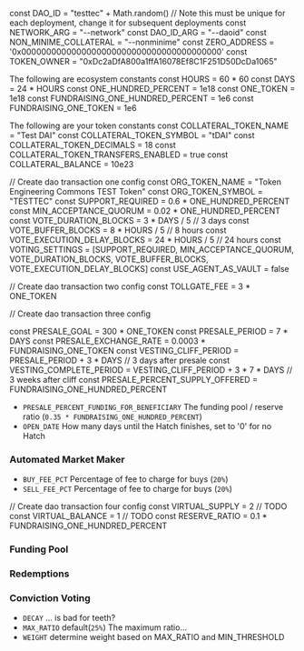 


const DAO_ID = "testtec" + Math.random() // Note this must be unique for each deployment, change it for subsequent deployments
const NETWORK_ARG = "--network"
const DAO_ID_ARG = "--daoid"
const NON_MINIME_COLLATERAL = "--nonminime"
const ZERO_ADDRESS = '0x0000000000000000000000000000000000000000'
const TOKEN_OWNER = "0xDc2aDfA800a1ffA16078Ef8C1F251D50DcDa1065"

The following are ecosystem constants
const HOURS = 60 * 60
const DAYS = 24 * HOURS
const ONE_HUNDRED_PERCENT = 1e18
const ONE_TOKEN = 1e18
const FUNDRAISING_ONE_HUNDRED_PERCENT = 1e6
const FUNDRAISING_ONE_TOKEN = 1e6

The following are your token constants
const COLLATERAL_TOKEN_NAME = "Test DAI"
const COLLATERAL_TOKEN_SYMBOL = "tDAI"
const COLLATERAL_TOKEN_DECIMALS = 18
const COLLATERAL_TOKEN_TRANSFERS_ENABLED = true
const COLLATERAL_BALANCE = 10e23

// Create dao transaction one config
const ORG_TOKEN_NAME = "Token Engineering Commons TEST Token"
const ORG_TOKEN_SYMBOL = "TESTTEC"
const SUPPORT_REQUIRED = 0.6 * ONE_HUNDRED_PERCENT
const MIN_ACCEPTANCE_QUORUM = 0.02 * ONE_HUNDRED_PERCENT
const VOTE_DURATION_BLOCKS = 3 * DAYS / 5 // 3 days
const VOTE_BUFFER_BLOCKS = 8 * HOURS / 5 // 8 hours
const VOTE_EXECUTION_DELAY_BLOCKS = 24 * HOURS / 5 // 24 hours
const VOTING_SETTINGS = [SUPPORT_REQUIRED, MIN_ACCEPTANCE_QUORUM, VOTE_DURATION_BLOCKS, VOTE_BUFFER_BLOCKS, VOTE_EXECUTION_DELAY_BLOCKS]
const USE_AGENT_AS_VAULT = false

// Create dao transaction two config
const TOLLGATE_FEE = 3 * ONE_TOKEN

// Create dao transaction three config

const PRESALE_GOAL = 300 * ONE_TOKEN
const PRESALE_PERIOD = 7 * DAYS
const PRESALE_EXCHANGE_RATE = 0.0003 * FUNDRAISING_ONE_TOKEN
const VESTING_CLIFF_PERIOD = PRESALE_PERIOD + 3 * DAYS // 3 days after presale
const VESTING_COMPLETE_PERIOD = VESTING_CLIFF_PERIOD + 3 * 7 * DAYS // 3 weeks after cliff
const PRESALE_PERCENT_SUPPLY_OFFERED = FUNDRAISING_ONE_HUNDRED_PERCENT


 - `PRESALE_PERCENT_FUNDING_FOR_BENEFICIARY`
    The funding pool / reserve ratio (`0.35 * FUNDRAISING_ONE_HUNDRED_PERCENT`)
 - `OPEN_DATE`
    How many days until the Hatch finishes, set to '0' for no Hatch

### Automated Market Maker

 - `BUY_FEE_PCT`
    Percentage of fee to charge for buys (`20%`)
 - `SELL_FEE_PCT`
    Percentage of fee to charge for buys (`20%`)

// Create dao transaction four config
const VIRTUAL_SUPPLY = 2 // TODO
const VIRTUAL_BALANCE = 1 // TODO
const RESERVE_RATIO = 0.1 * FUNDRAISING_ONE_HUNDRED_PERCENT

### Funding Pool

### Redemptions

### Conviction Voting

 - `DECAY`
    ... is bad for teeth?
 - `MAX_RATIO` default(`25%`)
    The maximum ratio...
 - `WEIGHT`
    determine weight based on MAX_RATIO and MIN_THRESHOLD
